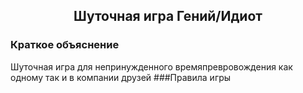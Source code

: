 <div class="text" align="center">
    <h2>Шуточная игра Гений/Идиот</h2>
</div>
<h3>Краткое объяснение</h3>
Шуточная игра для непринужденного времяпревровождения как одному так и в компании друзей
###Правила игры
